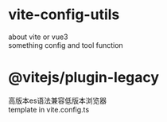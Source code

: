 # vite-config-utils
about vite or vue3  
something  config and tool function

#  @vitejs/plugin-legacy
高版本es语法兼容低版本浏览器   
template in vite.config.ts
